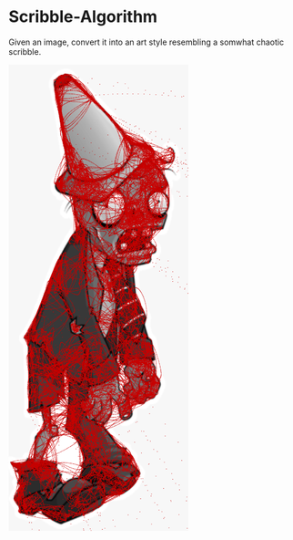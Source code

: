 # Scribble-Algorithm
Given an image, convert it into an art style resembling a somwhat chaotic scribble.
<td><img align="center" src="Zombie.PNG"></td>
